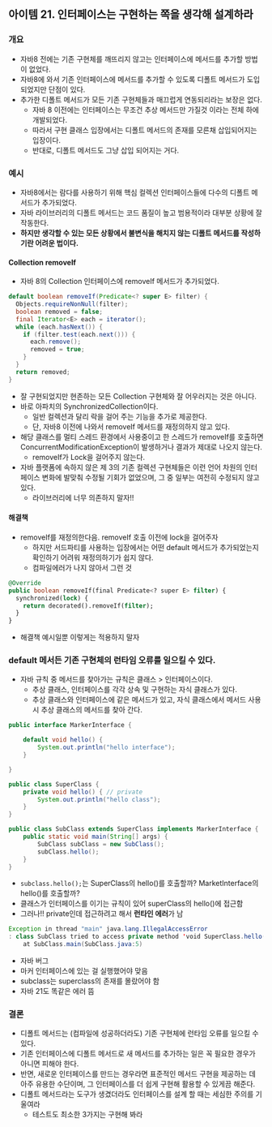 ## 아이템 21. 인터페이스는 구현하는 쪽을 생각해 설계하라

### 개요
- 자바8 전에는 기존 구현체를 깨뜨리지 않고는 인터페이스에 메서드를 추가할 방법이 없었다.
- 자바8에 와서 기존 인터페이스에 메서드를 추가할 수 있도록 디폴트 메서드가 도입되었지만 단점이 있다.
- 추가한 디폴트 메서드가 모든 기존 구현체들과 매끄럽게 연동되리라는 보장은 없다.
  - 자바 8 이전에는 인터페이스는 무조건 추상 메서드만 가질것 이라는 전체 하에 개발되었다.
  - 따라서 구현 클래스 입장에서는 디폴트 메서드의 존재를 모른채 삽입되어지는 입장이다.
  - 반대로, 디폴트 메서드도 그냥 삽입 되어지는 거다.

### 예시
- 자바8에서는 람다를 사용하기 위해 핵심 컬렉션 인터페이스들에 다수의 디폴트 메서드가 추가되었다.
- 자바 라이브러리의 디폴트 메서드는 코드 품질이 높고 범용적이라 대부분 상황에 잘 작동한다.
- **하지만 생각할 수 있는 모든 상황에서 불변식을 해치지 않는 디폴트 메서드를 작성하기란 어려운 법이다.**

#### Collection removeIf
- 자바 8의 Collection 인터페이스에 removeIf 메서드가 추가되었다.

```java
default boolean removeIf(Predicate<? super E> filter) {
  Objects.requireNonNull(filter);
  boolean removed = false;
  final Iterator<E> each = iterator();
  while (each.hasNext()) {
    if (filter.test(each.next())) {
      each.remove();
      removed = true;
    }
  }
  return removed;
}
```

- 잘 구현되었지만 현존하는 모든 Collection 구현체와 잘 어우러지는 것은 아니다.
- 바로 아파치의 SynchronizedCollection이다.
  - 일반 컬렉션과 달리 락을 걸어 주는 기능을 추가로 제공한다.
  - 단, 자바8 이전에 나와서 removeIf 메서드를 재정의하지 않고 있다.
- 해당 클래스를 멀티 스레드 환경에서 사용중이고 한 스레드가 removeIf를 호출하면 ConcurrentModificationException이 발생하거나 결과가 제대로 나오지 않는다.
  - removeIf가 Lock을 걸어주지 않는다.
- 자바 플랫폼에 속하지 않은 제 3의 기존 컬렉션 구현체들은 이런 언어 차원의 인터페이스 변화에 발맞춰 수정될 기회가 없었으며, 그 중 일부는 여전히 수정되지 않고 있다.
  - 라이브러리에 너무 의존하지 말자!!

#### 해결책
- removeIf를 재정의한다음. removeIf 호출 이전에 lock을 걸어주자
  - 하지만 서드파티를 사용하는 입장에서는 어떤 default 메서드가 추가되었는지 확인하기 어려워 재정의하기가 쉽지 않다.
  - 컴파일에러가 나지 않아서 그런 것
```sql
@Override
public boolean removeIf(final Predicate<? super E> filter) {
  synchronized(lock) {
    return decorated().removeIf(filter);
  }
}
```
- 해결책 예시일뿐 이렇게는 적용하지 말자

### default 메서든 기존 구현체의 런타임 오류를 일으킬 수 있다.
- 자바 규칙 중 메서드를 찾아가는 규칙은 클래스 > 인터페이스이다. 
  - 추상 클래스, 인터페이스를 각각 상속 및 구현하는 자식 클래스가 있다.
  - 추상 클래스와 인터페이스에 같은 메서드가 있고, 자식 클래스에서 메서드 사용시 추상 클래스의 메서드를 찾아 간다.

```java
public interface MarkerInterface {

    default void hello() {
        System.out.println("hello interface");
    }

}
```
```java
public class SuperClass {
    private void hello() { // private
        System.out.println("hello class");
    }
}
```

```java
public class SubClass extends SuperClass implements MarkerInterface {
    public static void main(String[] args) {
        SubClass subClass = new SubClass();
        subClass.hello();
    }
}
```
- `subclass.hello();`는 SuperClass의 hello()를 호출할까? MarketInterface의 hello()를 호출할까?
- 클래스가 인터페이스를 이기는 규칙이 있어 superClass의 hello()에 접근함
- 그러나!! private인데 접근하려고 해서 **런타인 에러**가 남

```java
Exception in thread "main" java.lang.IllegalAccessError
: class SubClass tried to access private method 'void SuperClass.hello()'
	at SubClass.main(SubClass.java:5)
```
- 자바 버그
- 마커 인터페이스에 있는 걸 실행했어야 맞음
- subclass는 superclass의 존재를 몰랐어야 함
- 자바 21도 똑같은 에러 뜸


### 결론
- 디폴트 메서드는 (컴파일에 성공하더라도) 기존 구현체에 런타임 오류를 일으킬 수 있다.
- 기존 인터페이스에 디폴트 메서드로 새 메서드를 추가하는 일은 꼭 필요한 경우가 아니면 피해야 한다.
- 반면, 새로운 인터페이스를 만드는 경우라면 표준적인 메서드 구현을 제공하는 데 아주 유용한 수단이며, 그 인터페이스를 더 쉽게 구현해 활용할 수 있게끔 해준다.
- 디폴트 메서드라는 도구가 생겼더라도 인터페이스를 설계 할 때는 세심한 주의를 기울여라
  - 테스트도 최소한 3가지는 구현해 봐라
